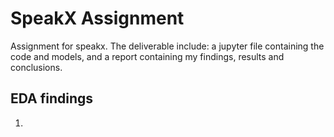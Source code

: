 # SpeakX Assignment
Assignment for speakx. The deliverable include: a jupyter file containing the code and models, and a report containing my findings, results and conclusions. 

## EDA findings
1. 
